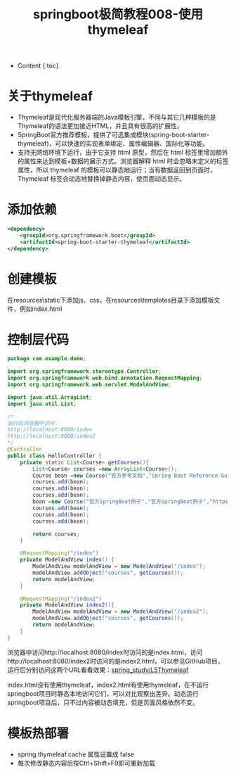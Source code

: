 ﻿---
layout:		post
category:	"springboot"
title:		"springboot极简教程008-使用thymeleaf"
tags:		[]
---
- Content
{:toc}

# 关于thymeleaf
- Thymeleaf是现代化服务器端的Java模板引擎，不同与其它几种模板的是Thymeleaf的语法更加接近HTML，并且具有很高的扩展性。
- SpringBoot官方推荐模板，提供了可选集成模块(spring-boot-starter-thymeleaf)，可以快速的实现表单绑定、属性编辑器、国际化等功能。
- 支持无网络环境下运行，由于它支持 html 原型，然后在 html 标签里增加额外的属性来达到模板+数据的展示方式。浏览器解释 html 时会忽略未定义的标签属性，所以 thymeleaf 的模板可以静态地运行；当有数据返回到页面时，Thymeleaf 标签会动态地替换掉静态内容，使页面动态显示。

# 添加依赖
```xml
<dependency>
    <groupId>org.springframework.boot</groupId>
    <artifactId>spring-boot-starter-thymeleaf</artifactId>
</dependency>
```

# 创建模板
在resources\static下添加js、css，在resources\templates目录下添加模板文件，例如index.html

# 控制层代码
```java
package com.example.demo;

import org.springframework.stereotype.Controller;
import org.springframework.web.bind.annotation.RequestMapping;
import org.springframework.web.servlet.ModelAndView;

import java.util.ArrayList;
import java.util.List;

/*
运行后浏览器中访问：
http://localhost:8080/index
http://localhost:8080/index2
*/
@Controller
public class HelloController {
    private static List<Course> getCourses(){
        List<Course> courses =new ArrayList<Course>();
        Course bean =new Course("官方参考文档","Spring Boot Reference Guide","http://docs.spring.io/spring-boot/docs/1.5.1.RELEASE/reference/htmlsingle/#getting-started-first-application");
        courses.add(bean);
        courses.add(bean);
        courses.add(bean);
        bean =new Course("官方SpringBoot例子","官方SpringBoot例子","https://github.com/spring-projects/spring-boot/tree/master/spring-boot-samples");
        courses.add(bean);
        courses.add(bean);
        courses.add(bean);

        return courses;
    }

    @RequestMapping("/index")
    private ModelAndView index() {
        ModelAndView modelAndView = new ModelAndView("/index");
        modelAndView.addObject("courses", getCourses());
        return modelAndView;
    }

    @RequestMapping("/index2")
    private ModelAndView index2(){
        ModelAndView modelAndView = new ModelAndView("/index2");
        modelAndView.addObject("courses", getCourses());
        return modelAndView;
    }
}
```

浏览器中访问http://localhost:8080/index时访问的是index.html，访问http://localhost:8080/index2时访问的是index2.html，可以参见GitHub项目，运行后分别访问这两个URL看看效果：[spring\_study/L5Thymeleaf](https://github.com/bigsinger/spring_study/tree/master/L5Thymeleaf)

index.html没有使用thymeleaf，index2.html有使用thymeleaf，在不运行springboot项目时静态本地访问它们，可以对比观察出差异。动态运行springboot项目后，只不过内容被动态填充，但是页面风格依然不变。

# 模板热部署
- spring.thymeleaf.cache 属性设置成 false
- 每次修改静态内容后按Ctrl+Shift+F9即可重新加载